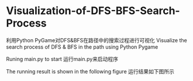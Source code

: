 # Visualization-of-DFS-BFS-Search-Process

利用Python PyGame对DFS&amp;BFS在路径中的搜索过程进行可视化
Visualize the search process of DFS & BFS in the path using Python Pygame

Runing main.py to start 
运行main.py来启动程序

The running result is shown in the following figure 
运行结果如下图所示
